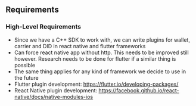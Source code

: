 ## Requirements

### High-Level Requirements
- Since we have a C++ SDK to work with, we can write plugins for wallet, carrier and DID in react native and flutter frameworks 
- Can force react native app without http. This needs to be improved still however. Research needs to be done for flutter if a similar thing is possible
- The same thing applies for any kind of framework we decide to use in the future
- Flutter plugin development: https://flutter.io/developing-packages/ 
- React Native plugin development: https://facebook.github.io/react-native/docs/native-modules-ios 